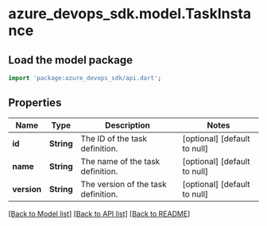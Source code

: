 # azure_devops_sdk.model.TaskInstance

## Load the model package
```dart
import 'package:azure_devops_sdk/api.dart';
```

## Properties
Name | Type | Description | Notes
------------ | ------------- | ------------- | -------------
**id** | **String** | The ID of the task definition. | [optional] [default to null]
**name** | **String** | The name of the task definition. | [optional] [default to null]
**version** | **String** | The version of the task definition. | [optional] [default to null]

[[Back to Model list]](../README.md#documentation-for-models) [[Back to API list]](../README.md#documentation-for-api-endpoints) [[Back to README]](../README.md)


